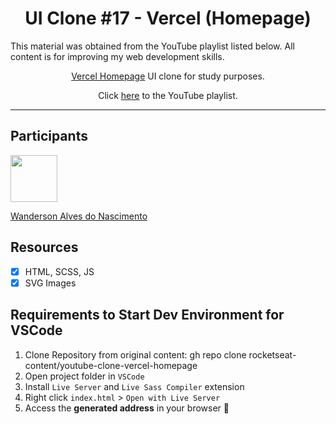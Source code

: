 <h1 align="center">
UI Clone #17 - Vercel (Homepage)
</h1>

<p>This material was obtained from the YouTube playlist listed below. All content is for improving my web development skills.</p>

<p align="center"><a href="https://vercel.com">Vercel Homepage</a> UI clone for study purposes.</p>
<p align="center">Click <a href="https://www.youtube.com/playlist?list=PL85ITvJ7FLohTZv9cC5-PrZ39Q3cugWqp">here</a> to the YouTube playlist.</p>

<hr>

## Participants

[<img src="https://avatars.githubusercontent.com/u/89979623?v=4" width="75px;"/>](https://github.com/Wanderson-Alves-do-Nascimento)

[Wanderson Alves do Nascimento](https://github.com/Wanderson-Alves-do-Nascimento)

## Resources

- [x] HTML, SCSS, JS
- [x] SVG Images

## Requirements to Start Dev Environment for VSCode

1. Clone Repository from original content:
  gh repo clone rocketseat-content/youtube-clone-vercel-homepage
2. Open project folder in `VSCode`
3. Install `Live Server` and `Live Sass Compiler` extension
4. Right click `index.html` > `Open with Live Server`
5. Access the **generated address** in your browser 🚀
